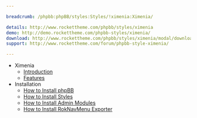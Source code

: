 ```yaml
---

breadcrumb: /phpbb:phpBB/styles:Styles/!ximenia:Ximenia/

details: http://www.rockettheme.com/phpbb/styles/ximenia
demo: http://demo.rockettheme.com/phpbb-styles/ximenia/
download: http://www.rockettheme.com/phpbb/styles/ximenia/modal/downloads
support: http://www.rockettheme.com/forum/phpbb-style-ximenia/

---
```


* Ximenia
	* [Introduction](INDEX.md#introduction)
	* [Features](INDEX.md#features)
* Installation
	* [How to Install phpBB](../../start/install.md)
	* [How to Install Styles](../../start/styles.md)
	* [How to Install Admin Modules](../../start/styles.md#installing-administrative-modules)
	* [How to Install RokNavMenu Exporter](../../modules/roknavmenu.md)